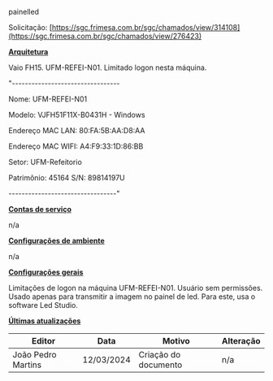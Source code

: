 painelled

Solicitação: [https://sgc.frimesa.com.br/sgc/chamados/view/314108](https://sgc.frimesa.com.br/sgc/chamados/view/276423)

**<u>Arquitetura</u>**

Vaio FH15. UFM-REFEI-N01. Limitado logon nesta máquina.

"---------------------------------

Nome: UFM-REFEI-N01

Modelo: VJFH51F11X-B0431H - Windows

Endereço MAC LAN: 80:FA:5B:AA:D8:AA

Endereço MAC WIFI: A4:F9:33:1D:86:BB

Setor: UFM-Refeitorio

Patrimônio: 45164 S/N: 89814197U

\---------------------------------"

**<u>Contas de serviço</u>**

n/a

**<u>Configurações de ambiente</u>**

n/a

**<u>Configurações gerais</u>**

Limitações de logon na máquina UFM-REFEI-N01. Usuário sem permissões. Usado apenas para transmitir a imagem no painel de led. Para este, usa o software Led Studio.

**<u>Últimas atualizações</u>**

| Editor | Data | Motivo | Alteração |
| --- | --- | --- | --- |
| João Pedro Martins | 12/03/2024 | Criação do documento | n/a |